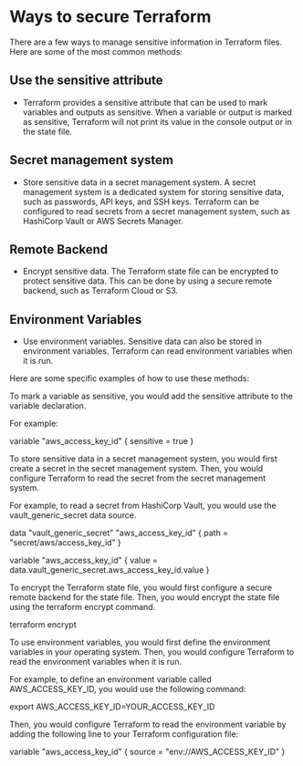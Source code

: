 # Ways to secure Terraform

There are a few ways to manage sensitive information in Terraform files. Here are some of the most common methods:

## Use the sensitive attribute

- Terraform provides a sensitive attribute that can be used to mark variables and outputs as sensitive. When a variable or output is marked as sensitive, Terraform will not print its value in the console output or in the state file.

## Secret management system

- Store sensitive data in a secret management system. A secret management system is a dedicated system for storing sensitive data, such as passwords, API keys, and SSH keys. Terraform can be configured to read secrets from a secret management system, such as HashiCorp Vault or AWS Secrets Manager.

## Remote Backend

- Encrypt sensitive data. The Terraform state file can be encrypted to protect sensitive data. This can be done by using a secure remote backend, such as Terraform Cloud or S3.

## Environment Variables

- Use environment variables. Sensitive data can also be stored in environment variables. Terraform can read environment variables when it is run.

Here are some specific examples of how to use these methods:

To mark a variable as sensitive, you would add the sensitive attribute to the variable declaration. 

For example:

variable "aws_access_key_id" {
  sensitive = true
}

To store sensitive data in a secret management system, you would first create a secret in the secret management system. Then, you would configure Terraform to read the secret from the secret management system. 

For example, to read a secret from HashiCorp Vault, you would use the vault_generic_secret data source.

data "vault_generic_secret" "aws_access_key_id" {
  path = "secret/aws/access_key_id"
}

variable "aws_access_key_id" {
  value = data.vault_generic_secret.aws_access_key_id.value
}

To encrypt the Terraform state file, you would first configure a secure remote backend for the state file. Then, you would encrypt the state file using the terraform encrypt command.

terraform encrypt

To use environment variables, you would first define the environment variables in your operating system. Then, you would configure Terraform to read the environment variables when it is run. 

For example, to define an environment variable called AWS_ACCESS_KEY_ID, you would use the following command:

export AWS_ACCESS_KEY_ID=YOUR_ACCESS_KEY_ID

Then, you would configure Terraform to read the environment variable by adding the following line to your Terraform configuration file:

variable "aws_access_key_id" {
  source = "env://AWS_ACCESS_KEY_ID"
}